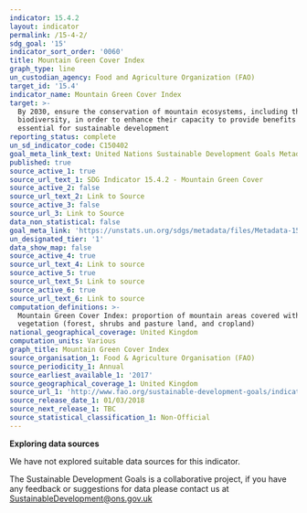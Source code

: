 ```yaml
---
indicator: 15.4.2
layout: indicator
permalink: /15-4-2/
sdg_goal: '15'
indicator_sort_order: '0060'
title: Mountain Green Cover Index
graph_type: line
un_custodian_agency: Food and Agriculture Organization (FAO)
target_id: '15.4'
indicator_name: Mountain Green Cover Index
target: >-
  By 2030, ensure the conservation of mountain ecosystems, including their
  biodiversity, in order to enhance their capacity to provide benefits that are
  essential for sustainable development
reporting_status: complete
un_sd_indicator_code: C150402
goal_meta_link_text: United Nations Sustainable Development Goals Metadata (PDF 384 KB)
published: true
source_active_1: true
source_url_text_1: SDG Indicator 15.4.2 - Mountain Green Cover
source_active_2: false
source_url_text_2: Link to Source
source_active_3: false
source_url_3: Link to Source
data_non_statistical: false
goal_meta_link: 'https://unstats.un.org/sdgs/metadata/files/Metadata-15-04-02.pdf'
un_designated_tier: '1'
data_show_map: false
source_active_4: true
source_url_text_4: Link to source
source_active_5: true
source_url_text_5: Link to source
source_active_6: true
source_url_text_6: Link to source
computation_definitions: >-
  Mountain Green Cover Index: proportion of mountain areas covered with green
  vegetation (forest, shrubs and pasture land, and cropland)
national_geographical_coverage: United Kingdom
computation_units: Various
graph_title: Mountain Green Cover Index
source_organisation_1: Food & Agriculture Organisation (FAO)
source_periodicity_1: Annual
source_earliest_available_1: '2017'
source_geographical_coverage_1: United Kingdom
source_url_1: 'http://www.fao.org/sustainable-development-goals/indicators/1542/en/'
source_release_date_1: 01/03/2018
source_next_release_1: TBC
source_statistical_classification_1: Non-Official
---
```

**Exploring data sources**

We have not explored suitable data sources for this indicator. 

The Sustainable Development Goals is a collaborative project, if you have any feedback or suggestions for data please contact us at <SustainableDevelopment@ons.gov.uk>
